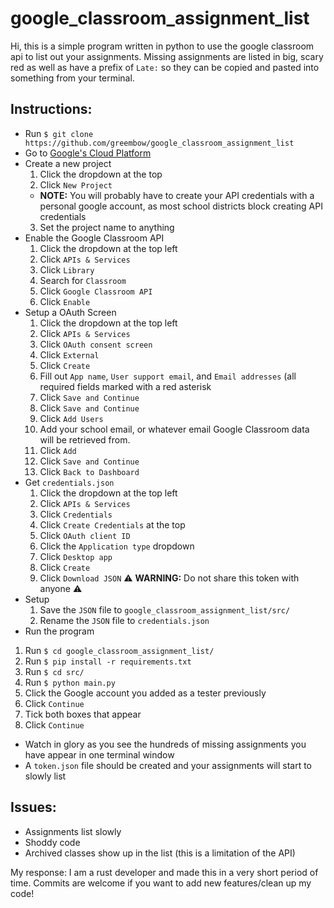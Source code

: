# google_classroom_assignment_list
Hi, this is a simple program written in python to use the google classroom api to list out your assignments. Missing assignments are listed in big, scary red as well as have a prefix of `Late:` so they can be copied and pasted into something from your terminal.

## Instructions:
- Run `$ git clone https://github.com/greembow/google_classroom_assignment_list`
- Go to [Google's Cloud Platform](https://console.cloud.google.com/home)
- Create a new project
   1. Click the dropdown at the top
   2. Click `New Project`
     - **NOTE:** You will probably have to create your API credentials with a personal google account, as most school districts block creating API credentials
  3. Set the project name to anything
- Enable the Google Classroom API
  1. Click the dropdown at the top left
  2. Click `APIs & Services`
  3. Click `Library`
  4. Search for `Classroom`
  5. Click `Google Classroom API`
  6. Click `Enable`
- Setup a OAuth Screen
  1. Click the dropdown at the top left
  2. Click `APIs & Services`
  3. Click `OAuth consent screen`
  4. Click `External`
  5. Click `Create`
  6. Fill out `App name`, `User support email`, and `Email addresses` (all required fields marked with a red asterisk
  7. Click `Save and Continue`
  8. Click `Save and Continue`
  9. Click `Add Users`
  10. Add your school email, or whatever email Google Classroom data will be retrieved from.
  11. Click `Add`
  12. Click `Save and Continue`
  13. Click `Back to Dashboard`
- Get `credentials.json`
  1. Click the dropdown at the top left
  2. Click `APIs & Services`
  3. Click `Credentials`
  4. Click `Create Credentials` at the top
  5. Click `OAuth client ID`
  6. Click the `Application type` dropdown
  7. Click `Desktop app`
  8. Click `Create`
  9. Click `Download JSON` :warning: __WARNING:__ Do not share this token with anyone :warning:
- Setup
  1. Save the `JSON` file to `google_classroom_assignment_list/src/`
  2. Rename the `JSON` file to `credentials.json`
- Run the program
 1. Run `$ cd google_classroom_assignment_list/`
 2. Run `$ pip install -r requirements.txt`
 4. Run `$ cd src/`
 3. Run `$ python main.py`
 4. Click the Google account you added as a tester previously
 5. Click `Continue`
 6. Tick both boxes that appear
 7. Click `Continue`
- Watch in glory as you see the hundreds of missing assignments you have appear in one terminal window
- A `token.json` file should be created and your assignments will start to slowly list

## Issues:
- Assignments list slowly
- Shoddy code
- Archived classes show up in the list (this is a limitation of the API)

My response: I am a rust developer and made this in a very short period of time. Commits are welcome if you want to add new features/clean up my code!
